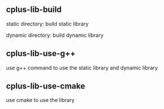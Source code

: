 ## cplus-lib-build

static directory:  build static library

dynamic directory:  build dynamic library

## cplus-lib-use-g++

use g++ command to use the static library and dynamic library

## cplus-lib-use-cmake

use cmake to use the library

